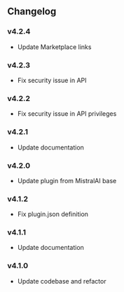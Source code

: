 ## Changelog

### v4.2.4

- Update Marketplace links

### v4.2.3

- Fix security issue in API

### v4.2.2

- Fix security issue in API privileges

### v4.2.1

- Update documentation

### v4.2.0

- Update plugin from MistralAI base

### v4.1.2

- Fix plugin.json definition

### v4.1.1

- Update documentation

### v4.1.0

- Update codebase and refactor
